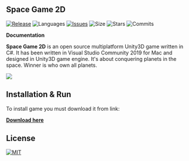 ## Space Game 2D

[![Release](https://img.shields.io/github/release/marhor3327/Space-Game-2D.svg)](https://github.com/marhor3327/Space-Game/releases)
![Languages](https://img.shields.io/github/languages/count/marhor3327/Space-Game-2D)
[![Issues](https://img.shields.io/github/issues/marhor3327/Space-Game-2D.svg)](https://github.com/marhor3327/Space-Game-2D/issues)
![Size](https://img.shields.io/github/repo-size/marhor3327/Space-Game-2D.svg)
![Stars](https://img.shields.io/github/stars/marhor3327/Space-Game-2D.svg)
![Commits](https://img.shields.io/github/commit-activity/w/markub3327/Space-Game-2D.svg)

**Documentation**

  **Space Game 2D** is an open source multiplatform Unity3D game written in C#.
It has been written in Visual Studio Community 2019 for Mac and designed in Unity3D game engine. It's about conquering planets in the space. Winner is who own all planets.

![](ship-game-2d.gif)

## Installation & Run

To install game you must download it from link:

**[Download here](https://github.com/marhor3327/Space-Game-2D/releases)**

## License

[![MIT](https://img.shields.io/github/license/marhor3327/Space-Game-2D.svg)](LICENSE)
